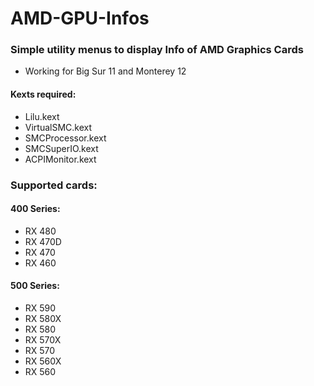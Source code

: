 # AMD-GPU-Infos

### Simple utility menus to display Info of AMD Graphics Cards
- Working for Big Sur 11 and Monterey 12

#### Kexts required:
- Lilu.kext
- VirtualSMC.kext- SMCProcessor.kext- SMCSuperIO.kext
- ACPIMonitor.kext

### Supported cards:

#### 400 Series:
- RX 480
- RX 470D
- RX 470
- RX 460

#### 500 Series:
- RX 590
- RX 580X
- RX 580
- RX 570X
- RX 570
- RX 560X
- RX 560


